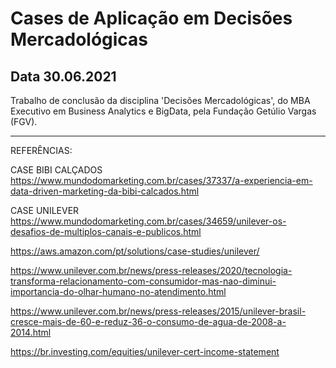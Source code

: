 # Cases de Aplicação em Decisões Mercadológicas

Data 30.06.2021
-------------------------------

Trabalho de conclusão da disciplina 'Decisões Mercadológicas', do MBA Executivo em Business Analytics e BigData, pela Fundação Getúlio Vargas (FGV).  

-------------------------------

REFERÊNCIAS:  

CASE BIBI CALÇADOS  
https://www.mundodomarketing.com.br/cases/37337/a-experiencia-em-data-driven-marketing-da-bibi-calcados.html   


CASE UNILEVER  
https://www.mundodomarketing.com.br/cases/34659/unilever-os-desafios-de-multiplos-canais-e-publicos.html  

https://aws.amazon.com/pt/solutions/case-studies/unilever/  

https://www.unilever.com.br/news/press-releases/2020/tecnologia-transforma-relacionamento-com-consumidor-mas-nao-diminui-importancia-do-olhar-humano-no-atendimento.html  

https://www.unilever.com.br/news/press-releases/2015/unilever-brasil-cresce-mais-de-60-e-reduz-36-o-consumo-de-agua-de-2008-a-2014.html  

https://br.investing.com/equities/unilever-cert-income-statement  

